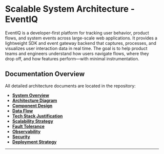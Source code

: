 # Scalable System Architecture - EventIQ
EventIQ is a developer-first platform for tracking user behavior, product flows, and system events across large-scale web applications. It provides a lightweight SDK and event gateway backend that captures, processes, and visualizes user interaction data in real time. The goal is to help product teams and engineers understand how users navigate flows, where they drop off, and how features perform—with minimal instrumentation.

## Documentation Overview

All detailed architecture documents are located in the repository:

- **[System Overview](01_system_overview.md)**
- **[Architecture Diagram](02_architecture.md)**
- **[Component Design](03_component_design.md)**
- **[Data Flow](04_data_flow.md)**
- **[Tech Stack Justification](05_tech_stack.md)**
- **[Scalability Strategy](06_scalability_strategy.md)**
- **[Fault Tolerance](07_fault_tolerance.md)**
- **[Observability](08_observability.md)**
- **[Security](09_security.md)**
- **[Deployment Strategy](10_deployment.md)**

---
